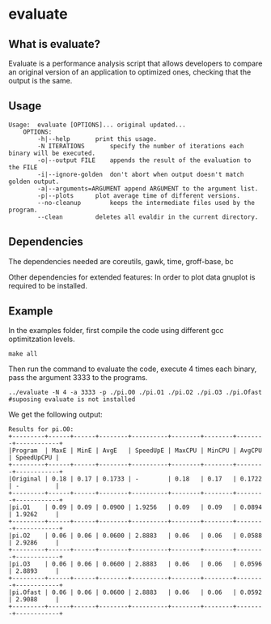 
# evaluate

## What is evaluate?

Evaluate is a performance analysis script that allows developers to compare an original version of an application to optimized ones, checking that the output is the same.

## Usage

```
Usage:	evaluate [OPTIONS]... original updated...
	OPTIONS:
		-h|--help		print this usage.
		-N ITERATIONS		specify the number of iterations each binary will be executed.
		-o|--output FILE	appends the result of the evaluation to the FILE
		-i|--ignore-golden	don't abort when output doesn't match golden output.
		-a|--arguments=ARGUMENT	append ARGUMENT to the argument list.
		-p|--plots		plot average time of different versions.
		--no-cleanup		keeps the intermediate files used by the program.
		--clean			deletes all evaldir in the current directory.
```
## Dependencies
The dependencies needed are coreutils, gawk, time, groff-base, bc

Other dependencies for extended features:
In order to plot data gnuplot is required to be installed.


## Example

In the examples folder, first compile the code using different gcc optimitzation levels.
```
make all
```
Then run the command to evaluate the code, execute 4 times each binary, pass the argument 3333 to the programs.
```
../evaluate -N 4 -a 3333 -p ./pi.O0 ./pi.O1 ./pi.O2 ./pi.O3 ./pi.Ofast  #suposing evaluate is not installed
```
We get the following output:
```
Results for pi.O0:
+---------+------+------+--------+----------+--------+--------+--------+------------+
|Program  | MaxE | MinE | AvgE   | SpeedUpE | MaxCPU | MinCPU | AvgCPU | SpeedUpCPU |
+---------+------+------+--------+----------+--------+--------+--------+------------+
|Original | 0.18 | 0.17 | 0.1733 | -        | 0.18   | 0.17   | 0.1722 | -          |
+---------+------+------+--------+----------+--------+--------+--------+------------+
|pi.O1    | 0.09 | 0.09 | 0.0900 | 1.9256   | 0.09   | 0.09   | 0.0894 | 1.9262     |
+---------+------+------+--------+----------+--------+--------+--------+------------+
|pi.O2    | 0.06 | 0.06 | 0.0600 | 2.8883   | 0.06   | 0.06   | 0.0588 | 2.9286     |
+---------+------+------+--------+----------+--------+--------+--------+------------+
|pi.O3    | 0.06 | 0.06 | 0.0600 | 2.8883   | 0.06   | 0.06   | 0.0596 | 2.8893     |
+---------+------+------+--------+----------+--------+--------+--------+------------+
|pi.Ofast | 0.06 | 0.06 | 0.0600 | 2.8883   | 0.06   | 0.06   | 0.0592 | 2.9088     |
+---------+------+------+--------+----------+--------+--------+--------+------------+
```
